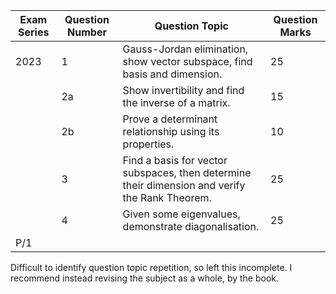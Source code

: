 
| Exam Series | Question Number | Question Topic                                                                                 | Question Marks |
| ----------- | --------------- | ---------------------------------------------------------------------------------------------- | -------------- |
| 2023        | 1               | Gauss-Jordan elimination, show vector subspace, find basis and dimension.                      | 25             |
|             | 2a              | Show invertibility and find the inverse of a matrix.                                           | 15             |
|             | 2b              | Prove a determinant relationship using its properties.                                         | 10             |
|             | 3               | Find a basis for vector subspaces, then determine their dimension and verify the Rank Theorem. | 25             |
|             | 4               | Given some eigenvalues, demonstrate diagonalisation.                                           | 25             |
| P/1         |                 |                                                                                                |                |

Difficult to identify question topic repetition, so left this incomplete. I recommend instead revising the subject as a whole, by the book.